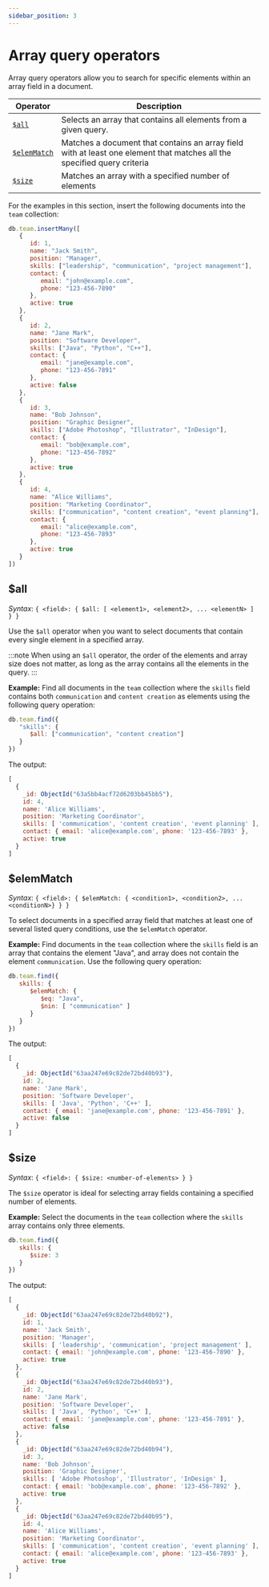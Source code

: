 ```yaml
---
sidebar_position: 3
---
```


# Array query operators

Array query operators allow you to search for specific elements within an array field in a document.

| Operator                   | Description                                                                                                             |
| -------------------------- | ----------------------------------------------------------------------------------------------------------------------- |
| [`$all`](#all)             | Selects an array that contains all elements from a given query.                                                        |
| [`$elemMatch`](#elemmatch) | Matches a document that contains an array field with at least one element that matches all the specified query criteria |
| [`$size`](#size)           | Matches an array with a specified number of elements                                                                    |

For the examples in this section, insert the following documents into the `team` collection:

```js
db.team.insertMany([
   {
      id: 1,
      name: "Jack Smith",
      position: "Manager",
      skills: ["leadership", "communication", "project management"],
      contact: {
         email: "john@example.com",
         phone: "123-456-7890"
      },
      active: true
   },
   {
      id: 2,
      name: "Jane Mark",
      position: "Software Developer",
      skills: ["Java", "Python", "C++"],
      contact: {
         email: "jane@example.com",
         phone: "123-456-7891"
      },
      active: false
   },
   {
      id: 3,
      name: "Bob Johnson",
      position: "Graphic Designer",
      skills: ["Adobe Photoshop", "Illustrator", "InDesign"],
      contact: {
         email: "bob@example.com",
         phone: "123-456-7892"
      },
      active: true
   },
   {
      id: 4,
      name: "Alice Williams",
      position: "Marketing Coordinator",
      skills: ["communication", "content creation", "event planning"],
      contact: {
         email: "alice@example.com",
         phone: "123-456-7893"
      },
      active: true
   }
])
```

## $all

*Syntax*: `{ <field>: { $all: [ <element1>, <element2>, ... <elementN> ] } }`

Use the `$all` operator when you want to select documents that contain every single element in a specified array.

:::note
When using an `$all` operator, the order of the elements and array size does not matter, as long as the array contains all the elements in the query.
:::

**Example:** Find all documents in the `team` collection where the `skills` field contains both `communication` and `content creation` as elements using the following query operation:

```js
db.team.find({
   "skills": {
      $all: ["communication", "content creation"]
   }
})
```

The output:

```js
[
  {
    _id: ObjectId("63a5bb4acf72d6203bb45bb5"),
    id: 4,
    name: 'Alice Williams',
    position: 'Marketing Coordinator',
    skills: [ 'communication', 'content creation', 'event planning' ],
    contact: { email: 'alice@example.com', phone: '123-456-7893' },
    active: true
  }
]
```

## $elemMatch

*Syntax*: `{ <field>: { $elemMatch: { <condition1>, <condition2>, ... <conditionN>} } }`

To select documents in a specified array field that matches at least one of several listed query conditions, use the `$elemMatch` operator.

**Example:** Find documents in the `team` collection where the `skills` field is an array that contains the element "Java", and array does not contain the element `communication`.
Use the following query operation:

```js
db.team.find({
   skills: {
      $elemMatch: {
         $eq: "Java",
         $nin: [ "communication" ]
      }
   }
})
```

The output:

```js
[
  {
    _id: ObjectId("63aa247e69c82de72bd40b93"),
    id: 2,
    name: 'Jane Mark',
    position: 'Software Developer',
    skills: [ 'Java', 'Python', 'C++' ],
    contact: { email: 'jane@example.com', phone: '123-456-7891' },
    active: false
  }
]
```

## $size

*Syntax*: `{ <field>: { $size: <number-of-elements> } }`

The `$size` operator is ideal for selecting array fields containing a specified number of elements.

**Example:** Select the documents in the `team` collection where the `skills` array contains only three elements.

```js
db.team.find({
   skills: {
      $size: 3
   }
})
```

The output:

```js
[
  {
    _id: ObjectId("63aa247e69c82de72bd40b92"),
    id: 1,
    name: 'Jack Smith',
    position: 'Manager',
    skills: [ 'leadership', 'communication', 'project management' ],
    contact: { email: 'john@example.com', phone: '123-456-7890' },
    active: true
  },
  {
    _id: ObjectId("63aa247e69c82de72bd40b93"),
    id: 2,
    name: 'Jane Mark',
    position: 'Software Developer',
    skills: [ 'Java', 'Python', 'C++' ],
    contact: { email: 'jane@example.com', phone: '123-456-7891' },
    active: false
  },
  {
    _id: ObjectId("63aa247e69c82de72bd40b94"),
    id: 3,
    name: 'Bob Johnson',
    position: 'Graphic Designer',
    skills: [ 'Adobe Photoshop', 'Illustrator', 'InDesign' ],
    contact: { email: 'bob@example.com', phone: '123-456-7892' },
    active: true
  },
  {
    _id: ObjectId("63aa247e69c82de72bd40b95"),
    id: 4,
    name: 'Alice Williams',
    position: 'Marketing Coordinator',
    skills: [ 'communication', 'content creation', 'event planning' ],
    contact: { email: 'alice@example.com', phone: '123-456-7893' },
    active: true
  }
]
```
